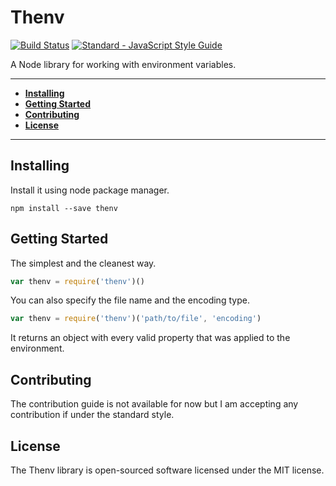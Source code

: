 # Thenv

[![Build Status](https://travis-ci.org/rhberro/thenv.svg?branch=master)](https://travis-ci.org/rhberro/thenv)
[![Standard - JavaScript Style Guide](https://img.shields.io/badge/code%20style-standard-brightgreen.svg)](http://standardjs.com/)

A Node library for working with environment variables.

---

- [**Installing**](#installing)
- [**Getting Started**](#getting-started)
- [**Contributing**](#contributing)
- [**License**](#license)

---

## Installing

Install it using node package manager.

```
npm install --save thenv
```

## Getting Started

The simplest and the cleanest way.

```js
var thenv = require('thenv')()
```

You can also specify the file name and the encoding type.

```js
var thenv = require('thenv')('path/to/file', 'encoding')
```

It returns an object with every valid property that was applied to the environment.

## Contributing

The contribution guide is not available for now but I am accepting any contribution if under the standard style.

## License

The Thenv library is open-sourced software licensed under the MIT license.
